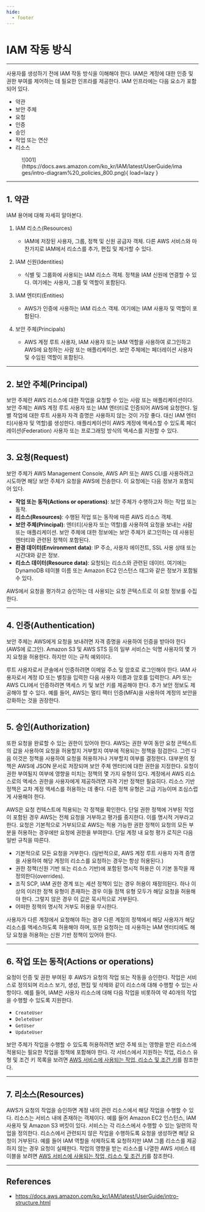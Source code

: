 ```yaml
---
hide:
  - footer
---
```


# IAM 작동 방식

---

사용자를 생성하기 전에 IAM 작동 방식을 이해해야 한다. IAM은 계정에 대한 인증 및 권한 부여를 제어하는 데 필요한 인프라를 제공한다. IAM 인프라에는 다음 요소가 포함되어 있다.

- 약관
- 보안 주체
- 요청
- 인증
- 승인
- 작업 또는 연산
- 리소스

<figure markdown>
  ![001](https://docs.aws.amazon.com/ko_kr/IAM/latest/UserGuide/images/intro-diagram%20_policies_800.png){ load=lazy }
</figure>

---

## 1. 약관

IAM 용어에 대해 자세히 알아본다.

1. IAM 리소스(Resources)

    - IAM에 저장된 사용자, 그룹, 정책 및 신원 공급자 객체. 다른 AWS 서비스와 마찬가지로 IAM에서 리소스를 추가, 편집 및 제거할 수 있다.

2. IAM 신원(Identities)

    - 식별 및 그룹화에 사용되는 IAM 리소스 객체. 정책을 IAM 신원에 연결할 수 있다. 여기에는 사용자, 그룹 및 역할이 포함된다.

3. IAM 엔터티(Entities)

    - AWS가 인증에 사용하는 IAM 리소스 객체. 여기에는 IAM 사용자 및 역할이 포함된다.

4. 보안 주체(Principals)

    - AWS 계정 루트 사용자, IAM 사용자 또는 IAM 역할을 사용하여 로그인하고 AWS에 요청하는 사람 또는 애플리케이션. 보안 주체에는 페더레이션 사용자 및 수임된 역할이 포함된다.

---

## 2. 보안 주체(Principal)

보안 주체란 AWS 리소스에 대한 작업을 요청할 수 있는 사람 또는 애플리케이션이다. 보안 주체는 AWS 계정 루트 사용자 또는 IAM 엔터티로 인증되어 AWS에 요청한다. 일별 작업에 대한 루트 사용자 자격 증명은 사용하지 않는 것이 가장 좋다. 대신 IAM 엔터티(사용자 및 역할)를 생성한다. 애플리케이션이 AWS 계정에 액세스할 수 있도록 페더레이션(Federation) 사용자 또는 프로그래밍 방식의 액세스를 지원할 수 있다.

---

## 3. 요청(Request)

보안 주체가 AWS Management Console, AWS API 또는 AWS CLI를 사용하려고 시도하면 해당 보안 주체가 요청을 AWS에 전송한다. 이 요청에는 다음 정보가 포함되어 있다.

- **작업 또는 동작(Actions or operations)**: 보안 주체가 수행하고자 하는 작업 또는 동작.
- **리소스(Resources)**: 수행된 작업 또는 동작에 따른 AWS 리소스 객체.
- **보안 주체(Principal)**: 엔터티(사용자 또는 역할)를 사용하여 요청을 보내는 사람 또는 애플리케이션. 보안 주체에 대한 정보에는 보안 주체가 로그인하는 데 사용된 엔터티와 관련된 정책이 포함된다.
- **환경 데이터(Environment data)**: IP 주소, 사용자 에이전트, SSL 사용 상태 또는 시간대와 같은 정보.
- **리소스 데이터(Resource data)**: 요청되는 리소스와 관련된 데이터. 여기에는 DynamoDB 테이블 이름 또는 Amazon EC2 인스턴스 태그와 같은 정보가 포함될 수 있다.

AWS에서 요청을 평가하고 승인하는 데 사용되는 요청 콘텍스트로 이 요청 정보를 수집한다.

---

## 4. 인증(Authentication)

보안 주체는 AWS에게 요청을 보내려면 자격 증명을 사용하여 인증을 받아야 한다(AWS에 로그인). Amazon S3 및 AWS STS 등의 일부 서비스는 익명 사용자의 몇 가지 요청을 허용한다. 하지만 이는 규칙 예외이다.

루트 사용자로서 콘솔에서 인증하려면 이메일 주소 및 암호로 로그인해야 한다. IAM 사용자로서 계정 ID 또는 별칭을 입력한 다음 사용자 이름과 암호를 입력한다. API 또는 AWS CLI에서 인증하려면 액세스 키 및 보안 키를 제공해야 한다. 추가 보안 정보도 제공해야 할 수 있다. 예를 들어, AWS는 멀티 팩터 인증(MFA)을 사용하여 계정의 보안을 강화하는 것을 권장한다.

---

## 5. 승인(Authorization)

또한 요청을 완료할 수 있는 권한이 있어야 한다. AWS는 권한 부여 동안 요청 콘텍스트의 값을 사용하여 요청을 허용할지 거부할지 여부에 적용되는 정책을 점검한다. 그런 다음 이것은 정책을 사용하여 요청을 허용하거나 거부할지 여부를 결정한다. 대부분의 정책은 AWS에 JSON 문서로 저장되며 보안 주체 엔터티에 대한 권한을 지정한다. 요청이 권한 부여될지 여부에 영향을 미치는 정책의 몇 가지 유형이 있다. 계정에서 AWS 리소스로의 액세스 권한을 사용자에게 제공하려면 자격 기반 정책만 필요히다. 리소스 기반 정책은 교차 계정 액세스를 허용하는 데 좋다. 다른 정책 유형은 고급 기능이며 조심스럽게 사용해야 한다.

AWS은 요청 컨텍스트에 적용되는 각 정책을 확인한다. 단일 권한 정책에 거부된 작업이 포함된 경우 AWS는 전체 요청을 거부하고 평가를 중지한다. 이를 명시적 거부라고 한다. 요청은 기본적으로 거부되므로 AWS는 적용 가능한 권한 정책이 요청의 모든 부분을 허용하는 경우에만 요청에 권한을 부여한다. 단일 계정 내 요청 평가 로직은 다음 일반 규칙을 따른다.

- 기본적으로 모든 요청을 거부한다. (일반적으로, AWS 계정 루트 사용자 자격 증명을 사용하여 해당 계정의 리소스를 요청하는 경우는 항상 허용된다.)
- 권한 정책(신원 기반 또는 리소스 기반)에 포함된 명시적 허용은 이 기본 동작을 재정의한다(overrides).
- 조직 SCP, IAM 권한 경계 또는 세션 정책이 있는 경우 허용이 재정의된다. 하나 이상의 이러한 정책 유형이 존재하는 경우 이들 정책 유형 모두가 해당 요청을 허용해야 한다. 그렇지 않은 경우 이 값은 묵시적으로 거부된다.
- 어떠한 정책의 명시적 거부도 허용을 무시한다.

사용자가 다른 계정에서 요청해야 하는 경우 다른 계정의 정책에서 해당 사용자가 해당 리소스를 액세스하도록 허용해야 하며, 또한 요청하는 데 사용하는 IAM 엔터티에도 해당 요청을 허용하는 신원 기반 정책이 있어야 한다.

---

## 6. 작업 또는 동작(Actions or operations)

요청이 인증 및 권한 부여된 후 AWS가 요청의 작업 또는 작동을 승인한다. 작업은 서비스로 정의되며 리소스 보기, 생성, 편집 및 삭제와 같이 리소스에 대해 수행할 수 있는 사항이다. 예를 들어, IAM은 사용자 리소스에 대해 다음 작업을 비롯하여 약 40개의 작업을 수행할 수 있도록 지원한다.

- `CreateUser`
- `DeleteUser`
- `GetUser`
- `UpdateUser`

보안 주체가 작업을 수행할 수 있도록 허용하려면 보안 주체 또는 영향을 받은 리소스에 적용되는 필요한 작업을 정책에 포함해야 한다. 각 서비스에서 지원하는 작업, 리소스 유형 및 조건 키 목록을 보려면 [AWS 서비스에 사용되는 작업, 리소스 및 조건 키](https://docs.aws.amazon.com/ko_kr/IAM/latest/UserGuide/reference_policies_actions-resources-contextkeys.html)를 참조한다.

---

## 7. 리소스(Resources)

AWS가 요청의 작업을 승인하면 계정 내의 관련 리소스에서 해당 작업을 수행할 수 있다. 리소스는 서비스 내에 존재하는 객체이다. 예를 들어 Amazon EC2 인스턴스, IAM 사용자 및 Amazon S3 버킷이 있다. 서비스는 각 리소스에서 수행할 수 있는 일련의 작업을 정의한다. 리소스에서 관련되지 않은 작업을 수행하도록 요청을 생성하면 해당 요청이 거부된다. 예를 들어 IAM 역할을 삭제하도록 요청하지만 IAM 그룹 리소스를 제공하지 않는 경우 요청이 실패한다. 작업의 영향을 받는 리소스를 나열한 AWS 서비스 테이블을 보려면 [AWS 서비스에 사용되는 작업, 리소스 및 조건 키](https://docs.aws.amazon.com/ko_kr/IAM/latest/UserGuide/reference_policies_actions-resources-contextkeys.html)를 참조한다.

---

## References

- <https://docs.aws.amazon.com/ko_kr/IAM/latest/UserGuide/intro-structure.html>
